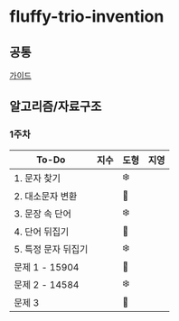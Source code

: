 # fluffy-trio-invention

## 공통
[가이드](./GUIDE.md)

## 알고리즘/자료구조

### 1주차
| To-Do | 지수 | 도형 | 지영 |
| ------- | ------- | ------ | ------ | 
|1. 문자 찾기| | :snowflake: | |
|2. 대소문자 변환| | :hibiscus: | |
|3. 문장 속 단어| | :snowflake: | |
|4. 단어 뒤집기| | :hibiscus: | |
|5. 특정 문자 뒤집기| | :snowflake:| |
|문제 1 - 15904 | | :hibiscus: | |
|문제 2 - 14584 | | :snowflake: | |
|문제 3| | :hibiscus: | |